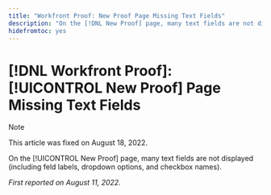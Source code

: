 ```yaml
---
title: "Workfront Proof: New Proof Page Missing Text Fields"
description: "On the [!DNL New Proof] page, many text fields are not displayed (including feld labels, dropdown options, and checkbox names)."
hidefromtoc: yes
---
```


# [!DNL Workfront Proof]: [!UICONTROL New Proof] Page Missing Text Fields

>[!NOTE]
>
>This article was fixed on August 18, 2022.

On the [!UICONTROL New Proof] page, many text fields are not displayed (including feld labels, dropdown options, and checkbox names).

_First reported on August 11, 2022._
